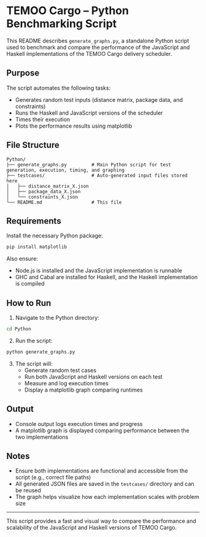 # TEMOO Cargo – Python Benchmarking Script

This README describes `generate_graphs.py`, a standalone Python script used to benchmark and compare the performance of the JavaScript and Haskell implementations of the TEMOO Cargo delivery scheduler.

## Purpose

The script automates the following tasks:
- Generates random test inputs (distance matrix, package data, and constraints)
- Runs the Haskell and JavaScript versions of the scheduler
- Times their execution
- Plots the performance results using matplotlib

## File Structure

```
Python/
├── generate_graphs.py         # Main Python script for test generation, execution, timing, and graphing
├── testcases/                 # Auto-generated input files stored here
│   ├── distance_matrix_X.json
│   ├── package_data_X.json
│   └── constraints_X.json
└── README.md                  # This file
```

## Requirements

Install the necessary Python package:

```bash
pip install matplotlib
```

Also ensure:
- Node.js is installed and the JavaScript implementation is runnable
- GHC and Cabal are installed for Haskell, and the Haskell implementation is compiled

## How to Run

1. Navigate to the Python directory:

```bash
cd Python
```

2. Run the script:

```bash
python generate_graphs.py
```

3. The script will:
   - Generate random test cases
   - Run both JavaScript and Haskell versions on each test
   - Measure and log execution times
   - Display a matplotlib graph comparing runtimes

## Output

- Console output logs execution times and progress
- A matplotlib graph is displayed comparing performance between the two implementations

## Notes

- Ensure both implementations are functional and accessible from the script (e.g., correct file paths)
- All generated JSON files are saved in the `testcases/` directory and can be reused
- The graph helps visualize how each implementation scales with problem size

---

This script provides a fast and visual way to compare the performance and scalability of the JavaScript and Haskell versions of TEMOO Cargo.
